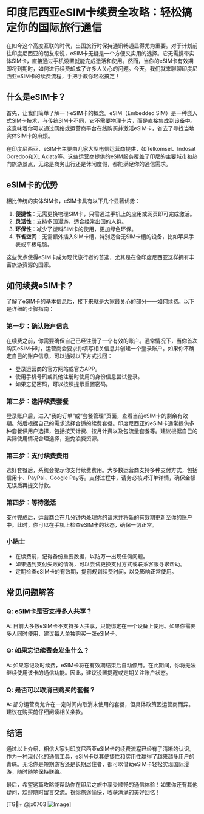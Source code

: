 # 印度尼西亚eSIM卡续费全攻略：轻松搞定你的国际旅行通信

在如今这个高度互联的时代，出国旅行时保持通讯畅通显得尤为重要。对于计划前往印度尼西亚的朋友来说，eSIM卡无疑是一个方便又实用的选择。它无需携带实体SIM卡，直接通过手机设置就能完成激活和使用。然而，当你的eSIM卡有效期即将到期时，如何进行续费却成了许多人关心的问题。今天，我们就来聊聊印度尼西亚eSIM卡的续费流程，手把手教你轻松搞定！

## 什么是eSIM卡？

首先，让我们简单了解一下eSIM卡的概念。eSIM（Embedded SIM）是一种嵌入式SIM卡技术，与传统SIM卡不同，它不需要物理卡片，而是直接集成到设备中。这意味着你可以通过网络或运营商平台在线购买并激活eSIM卡，省去了寻找当地实体SIM卡的麻烦。

在印度尼西亚，eSIM卡主要由几家大型电信运营商提供，如Telkomsel、Indosat Ooredoo和XL Axiata等。这些运营商提供的eSIM服务覆盖了印尼的主要城市和热门旅游景点，无论是商务出行还是休闲度假，都能满足你的通信需求。

## eSIM卡的优势

相比传统的实体SIM卡，eSIM卡具有以下几个显著优势：

1. **便捷性**：无需更换物理SIM卡，只需通过手机上的应用或网页即可完成激活。
2. **灵活性**：支持多国漫游，适合经常出国的人群。
3. **环保性**：减少了塑料SIM卡的使用，更加绿色环保。
4. **节省空间**：无需额外插入SIM卡槽，特别适合无SIM卡槽的设备，比如苹果手表或平板电脑。

这些优点使得eSIM卡成为现代旅行者的首选，尤其是在像印度尼西亚这样拥有丰富旅游资源的国家。

## 如何续费eSIM卡？

了解了eSIM卡的基本信息后，接下来就是大家最关心的部分——如何续费。以下是详细的步骤指南：

### 第一步：确认账户信息

在续费之前，你需要确保自己已经注册了一个有效的账户。通常情况下，当你首次购买eSIM卡时，运营商会要求你填写相关信息并创建一个登录账户。如果你不确定自己的账户信息，可以通过以下方式找回：

- 登录运营商的官方网站或官方APP。
- 使用手机号码或其他注册时使用的身份信息尝试登录。
- 如果忘记密码，可以按照提示重置密码。

### 第二步：选择续费套餐

登录账户后，进入“我的订单”或“套餐管理”页面，查看当前eSIM卡的剩余有效期。然后根据自己的需求选择合适的续费套餐。印度尼西亚的eSIM卡通常提供多种套餐供用户选择，包括按天计费、按月计费以及包流量套餐等。建议根据自己的实际使用情况合理选择，避免浪费资源。

### 第三步：支付续费费用

选好套餐后，系统会提示你支付续费费用。大多数运营商支持多种支付方式，包括信用卡、PayPal、Google Pay等。支付过程中，请务必核对订单详情，确保金额无误后再提交付款。

### 第四步：等待激活

支付完成后，运营商会在几分钟内处理你的请求并将新的有效期更新至你的账户中。此时，你可以在手机上检查eSIM卡的状态，确保一切正常。

### 小贴士

- 在续费前，记得备份重要数据，以防万一出现任何问题。
- 如果遇到支付失败的情况，可以尝试更换支付方式或联系客服寻求帮助。
- 定期检查eSIM卡的有效期，提前规划续费时间，以免影响正常使用。

## 常见问题解答

### Q: eSIM卡是否支持多人共享？
A: 目前大多数eSIM卡不支持多人共享，只能绑定在一个设备上使用。如果你需要多人同时使用，建议每人单独购买一张eSIM卡。

### Q: 如果忘记续费会发生什么？
A: 如果忘记及时续费，eSIM卡将在有效期结束后自动停用。在此期间，你将无法继续使用该卡的通信功能。因此，建议设置提醒或定期关注账户状态。

### Q: 是否可以取消已购买的套餐？
A: 部分运营商允许在一定时间内取消未使用的套餐，但具体政策因运营商而异。建议在购买前仔细阅读相关条款。

## 结语

通过以上介绍，相信大家对印度尼西亚eSIM卡的续费流程已经有了清晰的认识。作为一种现代化的通信工具，eSIM卡以其便捷性和实用性赢得了越来越多用户的青睐。无论你是短期游客还是长期居住者，都可以借助eSIM卡轻松实现国际漫游，随时随地保持联络。

最后，希望这篇攻略能帮助你在印尼之旅中享受顺畅的通信体验！如果你还有其他疑问，欢迎随时留言交流。祝你旅途愉快，收获满满的美好回忆！

[TG💪+ @jx0703 ![Image](https://github.com/user-attachments/assets/dbca1d08-cadb-493c-b0ec-ad6f7a83f270)]